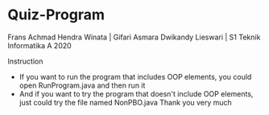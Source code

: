 # Quiz-Program
Frans Achmad Hendra Winata | Gifari Asmara Dwikandy Lieswari | S1 Teknik Informatika A 2020

Instruction
- If you want to run the program that includes OOP elements, you could open RunProgram.java and then run it
- And if you want to try the program that doesn't include OOP elements, just could try the file named NonPBO.java
Thank you very much
